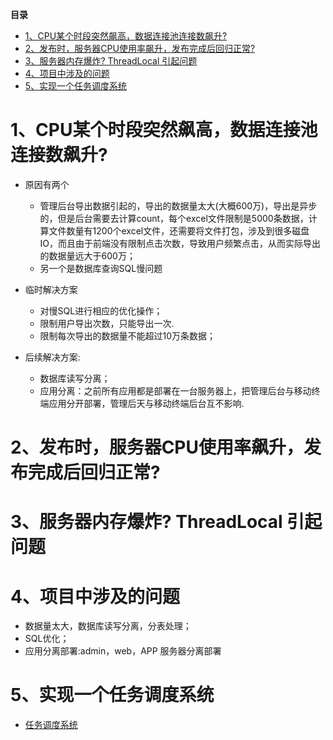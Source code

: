 <!-- START doctoc generated TOC please keep comment here to allow auto update -->
<!-- DON'T EDIT THIS SECTION, INSTEAD RE-RUN doctoc TO UPDATE -->
**目录**

- [1、CPU某个时段突然飙高，数据连接池连接数飙升?](#1cpu%E6%9F%90%E4%B8%AA%E6%97%B6%E6%AE%B5%E7%AA%81%E7%84%B6%E9%A3%99%E9%AB%98%E6%95%B0%E6%8D%AE%E8%BF%9E%E6%8E%A5%E6%B1%A0%E8%BF%9E%E6%8E%A5%E6%95%B0%E9%A3%99%E5%8D%87)
- [2、发布时，服务器CPU使用率飙升，发布完成后回归正常?](#2%E5%8F%91%E5%B8%83%E6%97%B6%E6%9C%8D%E5%8A%A1%E5%99%A8cpu%E4%BD%BF%E7%94%A8%E7%8E%87%E9%A3%99%E5%8D%87%E5%8F%91%E5%B8%83%E5%AE%8C%E6%88%90%E5%90%8E%E5%9B%9E%E5%BD%92%E6%AD%A3%E5%B8%B8)
- [3、服务器内存爆炸? ThreadLocal 引起问题](#3%E6%9C%8D%E5%8A%A1%E5%99%A8%E5%86%85%E5%AD%98%E7%88%86%E7%82%B8-threadlocal-%E5%BC%95%E8%B5%B7%E9%97%AE%E9%A2%98)
- [4、项目中涉及的问题](#4%E9%A1%B9%E7%9B%AE%E4%B8%AD%E6%B6%89%E5%8F%8A%E7%9A%84%E9%97%AE%E9%A2%98)
- [5、实现一个任务调度系统](#5%E5%AE%9E%E7%8E%B0%E4%B8%80%E4%B8%AA%E4%BB%BB%E5%8A%A1%E8%B0%83%E5%BA%A6%E7%B3%BB%E7%BB%9F)

<!-- END doctoc generated TOC please keep comment here to allow auto update -->


# 1、CPU某个时段突然飙高，数据连接池连接数飙升?

- 原因有两个
    - 管理后台导出数据引起的，导出的数据量太大(大概600万)，导出是异步的，但是后台需要去计算count，每个excel文件限制是5000条数据，计算文件数量有1200个excel文件，还需要将文件打包，涉及到很多磁盘IO，而且由于前端没有限制点击次数，导致用户频繁点击，从而实际导出的数据量远大于600万；
    - 另一个是数据库查询SQL慢问题

- 临时解决方案
    - 对慢SQL进行相应的优化操作；
    - 限制用户导出次数，只能导出一次.
    - 限制每次导出的数据量不能超过10万条数据；

- 后续解决方案:
   - 数据库读写分离；
    - 应用分离：之前所有应用都是部署在一台服务器上，把管理后台与移动终端应用分开部署，管理后天与移动终端后台互不影响.

# 2、发布时，服务器CPU使用率飙升，发布完成后回归正常?

# 3、服务器内存爆炸? ThreadLocal 引起问题

# 4、项目中涉及的问题

- 数据量太大，数据库读写分离，分表处理；
- SQL优化；
- 应用分离部署:admin，web，APP 服务器分离部署

# 5、实现一个任务调度系统

- [任务调度系统](http://www.cnblogs.com/zuoxiaolong/p/niubi-job-3.html)
